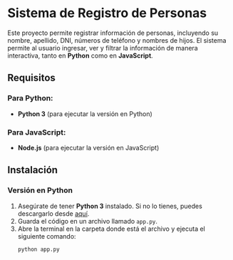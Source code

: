 # Sistema de Registro de Personas

Este proyecto permite registrar información de personas, incluyendo su nombre, apellido, DNI, números de teléfono y nombres de hijos. El sistema permite al usuario ingresar, ver y filtrar la información de manera interactiva, tanto en **Python** como en **JavaScript**.

## Requisitos

### Para Python:
- **Python 3** (para ejecutar la versión en Python)

### Para JavaScript:
- **Node.js** (para ejecutar la versión en JavaScript)

## Instalación

### Versión en Python

1. Asegúrate de tener **Python 3** instalado. Si no lo tienes, puedes descargarlo desde [aquí](https://www.python.org/downloads/).
2. Guarda el código en un archivo llamado `app.py`.
3. Abre la terminal en la carpeta donde está el archivo y ejecuta el siguiente comando:
   ```bash
   python app.py
